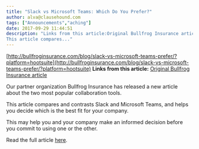 ```yaml
---
title: "Slack vs Microsoft Teams: Which Do You Prefer?"
author: alva@clausehound.com
tags: ["Announcements","aching"]
date: 2017-09-29 11:44:51
description: "Links from this article:Original Bullfrog Insurance articleOur partner organization Bullfrog Insurance has released a new article about the two most popular collaboration tools.
This article compares..."
---
```


[http://bullfroginsurance.com/blog/slack-vs-microsoft-teams-prefer/?platform=hootsuite](http://bullfroginsurance.com/blog/slack-vs-microsoft-teams-prefer/?platform=hootsuite)
**Links from this article:**
[Original Bullfrog Insurance article](http://bullfroginsurance.com/blog/slack-vs-microsoft-teams-prefer/?platform=hootsuite)

Our partner organization Bullfrog Insurance has released a new article about the two most popular collaboration tools.

This article compares and contrasts Slack and Microsoft Teams, and helps you decide which is the best fit for your company.

This may help you and your company make an informed decision before you commit to using one or the other.

Read the full article [here](http://bullfroginsurance.com/blog/slack-vs-microsoft-teams-prefer/?platform=hootsuite).